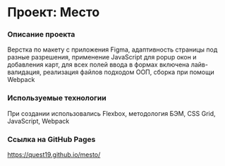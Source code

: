 # Проект: Место

### Описание проекта

Верстка по макету с приложения Figma, адаптивность страницы под разные разрешения, применение JavaScript для popup окон и добавления карт, для всех полей ввода в формах включена лайв-валидация, реализация файлов подходом ООП, сборка при помощи Webpack

### Используемые технологии

При создании использовались Flexbox, методология БЭМ, CSS Grid, JavaScript, Webpack

### Cсылка на GitHub Pages

https://quest19.github.io/mesto/
